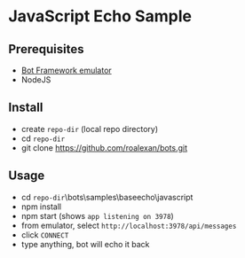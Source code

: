 # JavaScript Echo Sample

## Prerequisites

- [Bot Framework emulator](https://github.com/Microsoft/BotFramework-Emulator)
- NodeJS

## Install

- create `repo-dir` (local repo directory)
- cd `repo-dir`
- git clone https://github.com/roalexan/bots.git

## Usage

- cd `repo-dir`\bots\samples\baseecho\javascript
- npm install
- npm start (shows `app listening on 3978`)
- from emulator, select `http://localhost:3978/api/messages`
- click `CONNECT`
- type anything, bot will echo it back